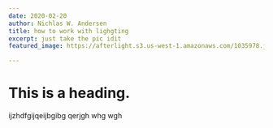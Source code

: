 ```yaml
---
date: 2020-02-20
author: Nichlas W. Andersen
title: how to work with lighgting
excerpt: just take the pic idit
featured_image: https://afterlight.s3.us-west-1.amazonaws.com/1035978.jpg

---
```

# This is a heading.

ijzhdfgijqeijbgibg qerjgh whg wgh 